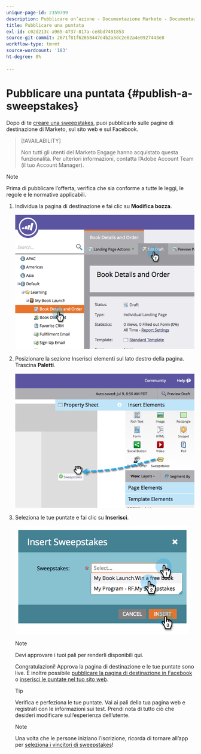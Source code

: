 ```yaml
---
unique-page-id: 2359799
description: Pubblicare un’azione - Documentazione Marketo - Documentazione del prodotto
title: Pubblicare una puntata
exl-id: c02d213c-a965-4737-817a-ce8bd7491853
source-git-commit: 2671f81f62658447e4b2a3dc2e02a4e0927443e8
workflow-type: tm+mt
source-wordcount: '183'
ht-degree: 0%

---
```


# Pubblicare una puntata {#publish-a-sweepstakes}

Dopo di te [creare una sweepstakes](/help/marketo/product-docs/demand-generation/social/sweepstakes/create-sweepstakes.md), puoi pubblicarlo sulle pagine di destinazione di Marketo, sul sito web e sul Facebook.

>[!AVAILABILITY]
>
>Non tutti gli utenti del Marketo Engage hanno acquistato questa funzionalità. Per ulteriori informazioni, contatta l’Adobe Account Team (il tuo Account Manager).

>[!NOTE]
>
>Prima di pubblicare l’offerta, verifica che sia conforme a tutte le leggi, le regole e le normative applicabili.

1. Individua la pagina di destinazione e fai clic su **Modifica bozza**.

   ![](assets/image2014-9-25-17-3a41-3a27.png)

1. Posizionare la sezione Inserisci elementi sul lato destro della pagina. Trascina **Paletti**.

   ![](assets/image2014-9-25-17-3a41-3a31.png)

1. Seleziona le tue puntate e fai clic su **Inserisci**.

   ![](assets/image2014-9-25-17-3a41-3a35.png)

   >[!NOTE]
   >
   >Devi approvare i tuoi pali per renderli disponibili qui.

   Congratulazioni! Approva la pagina di destinazione e le tue puntate sono live. È inoltre possibile [pubblicare la pagina di destinazione in Facebook](/help/marketo/product-docs/demand-generation/facebook/publish-landing-pages-to-facebook.md) o [inserisci le puntate nel tuo sito web](/help/marketo/product-docs/demand-generation/social/social-functions/deploy-social-on-your-website.md).

   >[!TIP]
   >
   >Verifica e perfeziona le tue puntate. Vai ai pali della tua pagina web e registrati con le informazioni sui test. Prendi nota di tutto ciò che desideri modificare sull’esperienza dell’utente.

   >[!NOTE]
   >
   >Una volta che le persone iniziano l’iscrizione, ricorda di tornare all’app per [seleziona i vincitori di sweepstakes](/help/marketo/product-docs/demand-generation/social/sweepstakes/select-sweepstakes-winners.md)!
